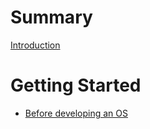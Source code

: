 # Summary

[Introduction](INTRODUCTION.md)

# Getting Started
- [Before developing an OS](getting_started/before_developing_an_os.md)
